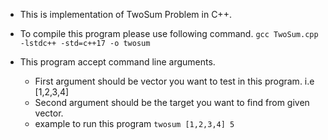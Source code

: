 - This is implementation of TwoSum Problem in C++. 

- To compile this program please use following command.
   `gcc TwoSum.cpp -lstdc++ -std=c++17 -o twosum`

- This program accept command line arguments.
    - First argument should be vector you want to test in this program. i.e [1,2,3,4]
    - Second argument should be the target you want to find from given vector.
    - example to run this program
        `twosum [1,2,3,4] 5`
